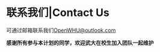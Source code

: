# 联系我们|Contact Us

可通过邮箱联系我们[OpenWHU@outlook.com](mailto:OpenWHU@outlook.com)

**感谢所有参与本计划的同学，欢迎武大在校生加入团队一起维护**


